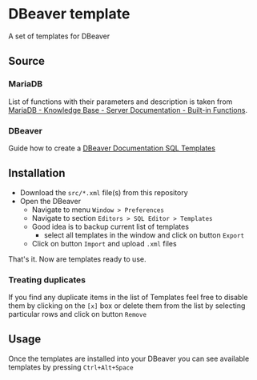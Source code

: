 # DBeaver template
A set of templates for DBeaver

## Source

### MariaDB
List of functions with their parameters and description is taken from 
[MariaDB - Knowledge Base - Server Documentation - Built-in Functions](https://mariadb.com/kb/en/built-in-functions/).

### DBeaver
Guide how to create a [DBeaver Documentation SQL Templates](https://dbeaver.com/docs/wiki/SQL-Templates/)

## Installation
- Download the `src/*.xml` file(s) from this repository
- Open the DBeaver
  - Navigate to menu `Window > Preferences`
  - Navigate to section `Editors > SQL Editor > Templates`
  - Good idea is to backup current list of templates 
    - select all templates in the window and click on button `Export`
  - Click on button `Import` and upload `.xml` files

That's it. Now are templates ready to use.

### Treating duplicates
If you find any duplicate items in the list of Templates feel free to disable them 
by clicking on the `[x]` box or delete them from the list by selecting particular rows 
and click on button `Remove`

## Usage
Once the templates are installed into your DBeaver you can see available templates 
by pressing `Ctrl+Alt+Space`


